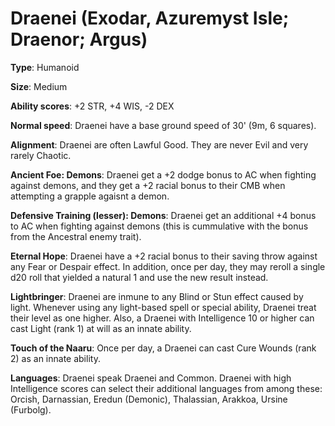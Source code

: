 # Draenei (Exodar, Azuremyst Isle; Draenor; Argus)

**Type**: Humanoid

**Size**: Medium

**Ability scores**: +2 STR, +4 WIS, -2 DEX

**Normal speed**: Draenei have a base ground speed of 30' (9m, 6 squares).

**Alignment**: Draenei are often Lawful Good. They are never Evil and very rarely Chaotic.

**Ancient Foe: Demons**: Draenei get a +2 dodge bonus to AC when fighting against demons, and they get a +2 racial bonus to their CMB when attempting a grapple agaisnt a demon.

**Defensive Training (lesser): Demons**: Draenei get an additional +4 bonus to AC when fighting against demons (this is cummulative with the bonus from the Ancestral enemy trait).

**Eternal Hope**: Draenei have a +2 racial bonus to their saving throw against any Fear or Despair effect. In addition, once per day, they may reroll a single d20 roll that yielded a natural 1 and use the new result instead.

**Lightbringer**: Draenei are inmune to any Blind or Stun effect caused by light. Whenever using any light-based spell or special ability, Draenei treat their level as one higher. Also, a Draenei with Intelligence 10 or higher can cast Light (rank 1) at will as an innate ability.

**Touch of the Naaru**: Once per day, a Draenei can cast Cure Wounds (rank 2) as an innate ability.

**Languages**: Draenei speak Draenei and Common. Draenei with high Intelligence scores can select their additional languages from among these: Orcish, Darnassian, Eredun (Demonic), Thalassian, Arakkoa, Ursine (Furbolg).
